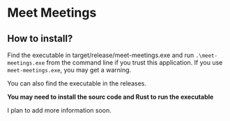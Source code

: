 # Meet Meetings

## How to install?

Find the executable in target/release/meet-meetings.exe and run `.\meet-meetings.exe` from the command line if you trust this application. If you use `meet-meetings.exe`, you may get a warning.

You can also find the executable in the releases.

**You may need to install the sourc code and Rust to run the executable**

I plan to add more information soon.
